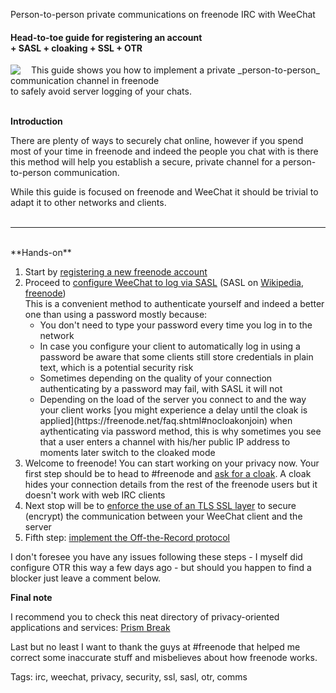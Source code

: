 Person-to-person private communications on freenode IRC with WeeChat

<h4>Head-to-toe guide for registering an account<br>+ SASL + cloaking + SSL + OTR</h4>

<img src="https://raw.githubusercontent.com/i90rr/i90rr.github.io/master/resources/img/weechat.png" border="0"  align="left" style="margin-right: 17px">
This guide shows you how to implement a private _person-to-person_ communication channel in freenode <br>to safely avoid server logging of your chats.
<br><br>

**Introduction**

There are plenty of ways to securely chat online, however if you spend most of your time in freenode and indeed the people you chat with is there this method will help you establish a secure, private channel for a person-to-person communication. 

While this guide is focused on freenode and WeeChat it should be trivial to adapt it to other networks and clients.
<br><br>

----

<br>
**Hands-on**

1. Start by [registering a new freenode account](https://freenode.net/faq.shtml#nicksetup)
2. Proceed to [configure WeeChat to log via SASL](https://www.weechat.org/files/doc/stable/weechat_user.en.html#irc_sasl_authentication) (SASL on [Wikipedia](https://en.wikipedia.org/wiki/Simple_Authentication_and_Security_Layer), [freenode]( https://freenode.net/sasl/))
<br>This is a convenient method to authenticate yourself and indeed a better one than using a password mostly because:
    <ul>
    <li>You don't need to type your password every time you log in to the network</li>
    <li>In case you configure your client to automatically log in using a password be aware that some clients still store credentials in plain text, which is a potential security risk</li>
    <li>Sometimes depending on the quality of your connection authenticating by a password may fail, with SASL it will not</li>
    <li>Depending on the load of the server you connect to and the way your client works [you might experience a delay until the cloak is applied](https://freenode.net/faq.shtml#nocloakonjoin) when aythenticating via password method, this is why sometimes you see that a user enters a channel with his/her public IP address to moments later switch to the cloaked mode
    </ul>
3. Welcome to freenode! You can start working on your privacy now. Your first step should be to head to #freenode and [ask for a cloak](https://freenode.net/faq.shtml#cloaks). A cloak hides your connection details from the rest of the freenode users but it doesn't work with web IRC clients
4. Next stop will be to [enforce the use of an TLS SSL layer](https://weechat.org/files/doc/weechat_faq.en.html#irc_ssl_freenode) to secure (encrypt) the communication between your WeeChat client and the server
5. Fifth step: [implement the Off-the-Record protocol](https://github.com/mmb/weechat-otr)

I don't foresee you have any issues following these steps - I myself did configure OTR this way a few days ago - but should you happen to find a blocker just leave a comment below.

**Final note**

I recommend you to check this neat directory of privacy-oriented applications and services: [Prism Break](https://prism-break.org/en/all)

Last but no least I want to thank the guys at #freenode that helped me correct some inaccurate stuff and misbelieves about how freenode works.

Tags: irc, weechat, privacy, security, ssl, sasl, otr, comms
